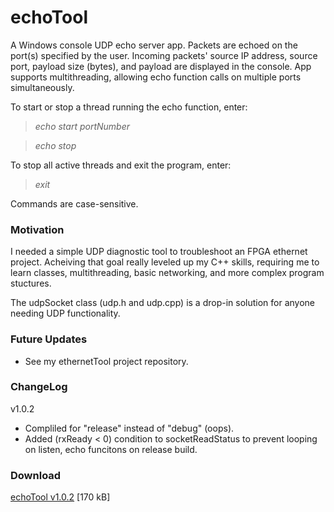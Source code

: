 # echoTool

A Windows console UDP echo server app. Packets are echoed on the port(s) specified by the user. Incoming packets' source IP address, source port, payload size (bytes), and payload are displayed in the console. App supports multithreading, allowing echo function calls on multiple ports simultaneously.

To start or stop a thread running the echo function, enter:
> *echo start portNumber*

> *echo stop*

To stop all active threads and exit the program, enter:
> *exit*

Commands are case-sensitive.

### Motivation
I needed a simple UDP diagnostic tool to troubleshoot an FPGA ethernet project. Acheiving that goal really leveled up my C++ skills, requiring me to learn classes, multithreading, basic networking, and more complex program stuctures.  

The udpSocket class (udp.h and udp.cpp) is a drop-in solution for anyone needing UDP functionality. 

### Future Updates
- See my ethernetTool project repository.

### ChangeLog <br/>
v1.0.2
- Compliled for "release" instead of "debug" (oops). 
- Added (rxReady < 0) condition to socketReadStatus to prevent looping on listen, echo funcitons on release build.

### Download ##
[echoTool v1.0.2](https://github.com/JohnWSweeney/echoTool/releases/download/v1.0.2/echoTool_v1_0_2.exe) [170 kB]
